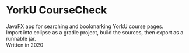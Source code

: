 # YorkU CourseCheck
JavaFX app for searching and bookmarking YorkU course pages.  
Import into eclipse as a gradle project, build the sources, then export as a runnable jar.  
Written in 2020  
 